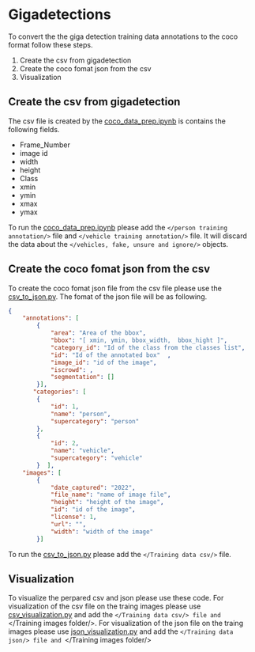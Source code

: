 # Gigadetections
To convert the the giga detection training data annotations to the coco format follow these steps.
1. Create the csv from gigadetection  
2. Create the coco fomat json from the csv 
3. Visualization

## Create the csv from gigadetection 
The csv file is created by the [coco_data_prep.ipynb](./Train-annotations-to-coco/coco_data_prep.ipynb) is contains the following fields.

*   Frame_Number	
*   image id	
*   width	
*   height	
*   Class	
*   xmin
*   ymin
*   xmax
*   ymax

To run the [coco_data_prep.ipynb](./Train-annotations-to-coco/coco_data_prep.ipynb) please add the `</person training annotation/>` file and `</vehicle training annotation/>` file. It will discard the data about the `</vehicles, fake, unsure and ignore/>` objects.

## Create the coco fomat json from the csv 
To create the coco fomat json file from the csv file please use the [csv_to_json.py](./Train-annotations-to-coco/csv_to_json.py). The fomat of the json file will be as following.

```json
{
    "annotations": [
        {
            "area": "Area of the bbox",
            "bbox": "[ xmin, ymin, bbox_width,  bbox_hight ]",
            "category_id": "Id of the class from the classes list",
            "id": "Id of the annotated box"  ,
            "image_id": "id of the image",
            "iscrowd": ,
            "segmentation": []
        }],
       "categories": [
        {
            "id": 1,
            "name": "person",
            "supercategory": "person"
        },
        {
            "id": 2,
            "name": "vehicle",
            "supercategory": "vehicle"
        }  ], 
    "images": [
        {
            "date_captured": "2022",
            "file_name": "name of image file",
            "height": "height of the image",
            "id": "id of the image",
            "license": 1,
            "url": "",
            "width": "width of the image"
        }]
```

To run the [csv_to_json.py](./Train-annotations-to-coco/csv_to_json.py) please add the `</Training data csv/>` file.

## Visualization
To visualize the perpared csv and json please use these code.
For visualization of the csv file on the traing images please use [csv_visualization.py](./Train-annotations-to-coco/csv_visualization.py) and add the `</Training data csv/> file and `</Training images folder/>.
For visualization of the json file on the traing images please use [json_visualization.py](./Train-annotations-to-coco/json_visualization.py) and add the `</Training data json/> file and `</Training images folder/>


